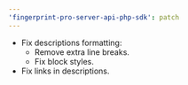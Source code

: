 ```yaml
---
'fingerprint-pro-server-api-php-sdk': patch
---
```


- Fix descriptions formatting:
  - Remove extra line breaks.
  - Fix block styles.
- Fix links in descriptions.